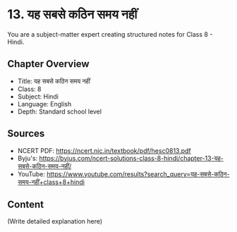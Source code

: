 # 13. यह सबसे कठिन समय नहीं

You are a subject-matter expert creating structured notes for Class 8 - Hindi.

## Chapter Overview
- Title: यह सबसे कठिन समय नहीं
- Class: 8
- Subject: Hindi
- Language: English
- Depth: Standard school level

## Sources
- NCERT PDF: https://ncert.nic.in/textbook/pdf/hesc0813.pdf
- Byju's: https://byjus.com/ncert-solutions-class-8-hindi/chapter-13-यह-सबसे-कठिन-समय-नहीं/
- YouTube: https://www.youtube.com/results?search_query=यह-सबसे-कठिन-समय-नहीं+class+8+hindi

## Content
(Write detailed explanation here)
